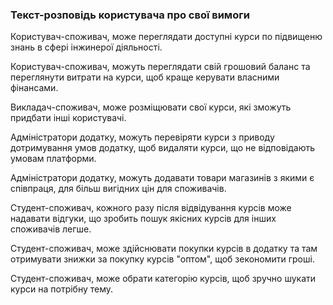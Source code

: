 ### Текст-розповідь користувача про свої вимоги

Користувач-споживач, може переглядати доступні курси по підвищеню знань в сфері інжинерої діяльності.

Користувач-споживач, можуть переглядати свій грошовий баланс та переглянути витрати на курси, щоб краще керувати власними фінансами.

Викладач-споживач, може розміщювати свої курси, які зможуть придбати інші користувачі.

Адміністратори додатку, можуть перевіряти курси з приводу дотримування умов додатку, щоб видаляти курси, що не відповідають умовам платформи.

Адміністратори додатку, можуть додавати товари магазинів з якими є співпраця, для більш вигідних цін для споживачів.

Студент-споживач, кожного разу після відвідування курсів може надавати відгуки, що зробить пошук якісних курсів для інших споживачів легше.

Студент-споживач, може здійснювати покупки курсів в додатку та там отримувати знижки за покупку курсів "оптом", щоб зекономити гроші.

Студент-споживач, може обрати категорію курсів, щоб зручно шукати курси на потрібну тему.
